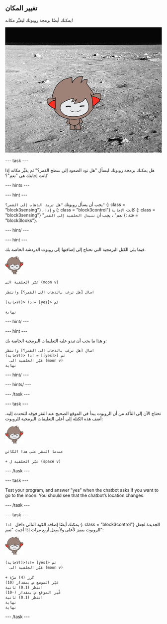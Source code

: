 ## تغيير المكان

يمكنك أيضًا برمجة روبوتك ليغيِّر مكانه!

![اختبار تغيير الخلفية](images/chatbot-backdrop-moon.png)

\--- task \---

هل يمكنك برمجة روبوتك ليسأل "هل تود الصعود إلى سطح القمر؟" ثم يغيِّر مكانه إذا كانت إجابتك هي "نعم"؟

\--- hints \---

\--- hint \---

يجب أن يسأل روبوتك ` "هل تريد الذهاب إلى القمر؟" ` {: class = "block3sensing"} ، و ` إذا ` {: class = "block3control"} كانت ` الإجابة ` {: class = "block3sensing"} "نعم" ، يجب أن ` تتبدل الخلفية إلى القمر ` {: فئة = "block3looks"}.

\--- hint/ \---

\--- hint \---

فيما يلي الكتل البرمجية التي تحتاج إلى إضافتها إلى روبوت الدردشة الخاصة بك.

![كائن نانو](images/nano-sprite.png)

```blocks3
غيّر الخلفية الى (moon v)

اسال [هل ترغب بالذهاب الى القمر؟] وانتظر

اذا <(الاجابة)= [yes]> ثم

نهاية
```

\--- hint/ \---

\--- hint \---

و هذا ما يجب أن تبدو عليه التعليمات البرمجية الخاصة بك:

```blocks3
اسال [هل ترغب بالذخاب الى القمر؟] وانتظر
اذا <(الاجابة) = [[yes]>] ثم
  غيّر الخلفية الى (moon v)
نهاية
```

\--- hint/ \---

\--- hints/ \---

\--- /task \---

\--- task \---

تحتاج الآن إلى التأكد من أن الروبوت يبدأ في الموقع الصحيح عند النقر فوقه للتحدث إليه. أضف هذه الكتلة إلى أعلى التعليمات البرمجية للروبوت:

![كائن نانو](images/nano-sprite.png)

```blocks3
عندما النقر على هذا الكائن

+ غيّر الخلفية ل (space v)
```

\--- /task \---

\--- task \---

Test your program, and answer "yes" when the chatbot asks if you want to go to the moon. You should see that the chatbot’s location changes.

\--- /task \---

\--- task \---

يمكنك أيضًا إضافة الكود التالي داخل ` اذا` {: class = "block3control"} الجديدة لجعل الروبوت يقفز لأعلى ولأسفل أربع مرات إذا أجبت "نعم":

![كائن نانو](images/nano-sprite.png)

```blocks3
اذا<(الاجابة)= [yes]> ثم
  غيّر الخلفية الى (moon v)

+ كرر (4) مرّة
غيّر الموضع ص بمقدار (10)
انتظر (0.1) ثانية
غّير الموقع ص بمقدار (-10)
انتظر (0.1) ثانية
نهاية
نهاية
```

\--- /task \---